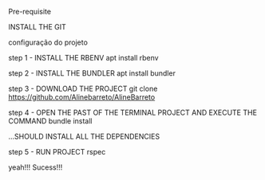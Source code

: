 Pre-requisite

INSTALL THE GIT

configuração do projeto

step 1 - INSTALL THE RBENV
apt install rbenv

step 2 - INSTALL THE BUNDLER
apt install bundler

step 3 - DOWNLOAD THE PROJECT
git clone <https://github.com/Alinebarreto/AlineBarreto>

step 4 - OPEN THE PAST OF THE TERMINAL PROJECT AND EXECUTE THE COMMAND
bundle install

...SHOULD INSTALL ALL THE DEPENDENCIES

step 5 - RUN PROJECT
rspec

yeah!!! Sucess!!!